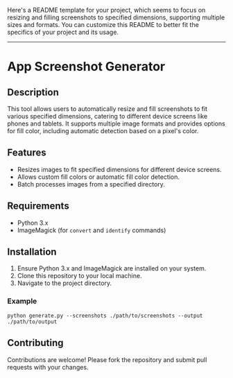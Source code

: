 Here's a README template for your project, which seems to focus on resizing and filling screenshots to specified dimensions, supporting multiple sizes and formats. You can customize this README to better fit the specifics of your project and its usage.

---

# App Screenshot Generator

## Description
This tool allows users to automatically resize and fill screenshots to fit various specified dimensions, catering to different device screens like phones and tablets. It supports multiple image formats and provides options for fill color, including automatic detection based on a pixel's color.

## Features
- Resizes images to fit specified dimensions for different device screens.
- Allows custom fill colors or automatic fill color detection.
- Batch processes images from a specified directory.

## Requirements
- Python 3.x
- ImageMagick (for `convert` and `identify` commands)

## Installation
1. Ensure Python 3.x and ImageMagick are installed on your system.
2. Clone this repository to your local machine.
3. Navigate to the project directory.


### Example
```
python generate.py --screenshots ./path/to/screenshots --output ./path/to/output
```

## Contributing
Contributions are welcome! Please fork the repository and submit pull requests with your changes.
